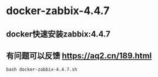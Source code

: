 # docker-zabbix-4.4.7

## docker快速安装zabbix:4.4.7
## 有问题可以反馈 https://aq2.cn/189.html

```
bash docker-zabbix-4.4.7.sh
```